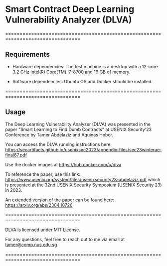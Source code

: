 # Smart Contract Deep Learning Vulnerability Analyzer (DLVA)

================================================================================

## Requirements

- Hardware dependencies: The test machine is a desktop with a 12-core 3.2 GHz Intel(R)
Core(TM) i7-8700 and 16 GB of memory.

- Software dependencies: Ubuntu OS and Docker should be installed.

================================================================================

## Usage

The Deep Learning Vulnerability Analyzer (DLVA) was presented in the paper "Smart Learning to Find Dumb Contracts" at USENIX Security'23 Conference by Tamer Abdelaziz and Aquinas Hobor.

You can access the DLVA running instructions here: https://secartifacts.github.io/usenixsec2023/appendix-files/sec23winterae-final67.pdf

Use the docker images at https://hub.docker.com/u/dlva

To reference the paper, use this link: https://www.usenix.org/system/files/usenixsecurity23-abdelaziz.pdf which is presented at the 32nd USENIX Security Symposium (USENIX Security 23) in 2023.

An extended version of the paper can be found here: https://arxiv.org/abs/2304.10726

================================================================================

DLVA is licensed under MIT License.

For any questions, feel free to reach out to me via email at tamer@comp.nus.edu.sg

================================================================================
